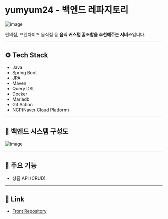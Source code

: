 
# yumyum24 - 백엔드 레파지토리

![image](https://github.com/jjunhyeon/algorithm/assets/37209763/2e4bc5b3-bd7d-42c8-b1cc-9c0e21fd3ac2)


편의점, 프렌차이즈 음식점 등 **음식 커스텀 꿀조합을 추천해주는 서비스**입니다.

---
 
## ⚙️ Tech Stack
- Java
- Spring Boot
- JPA
- Maven
- Query DSL
- Docker
- Mariadb
- Git Action
- NCP(Naver Cloud Platform)

---

## 🔗 백엔드 시스템 구성도
![image](https://github.com/jjunhyeon/algorithm/assets/37209763/d8709201-8fe4-43c1-960d-d3fb6e4e085a)

---

## 📌 주요 기능
- 상품 API (CRUD)
---

## 📎 Link
- [Front Repository](https://github.com/SeoYeonii/yumyum24)
